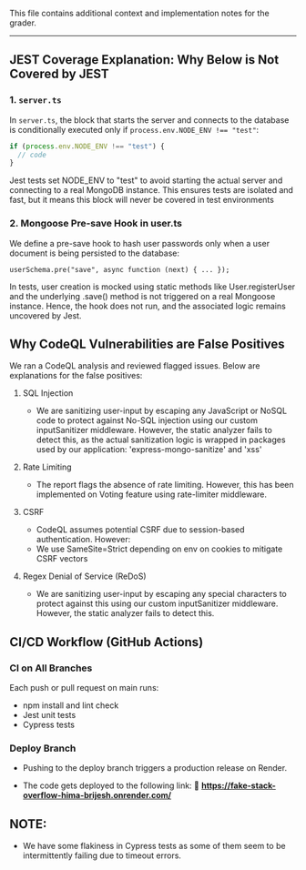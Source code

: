 This file contains additional context and implementation notes for the grader.

---

## JEST Coverage Explanation: Why Below is Not Covered by JEST

### 1. `server.ts`
In `server.ts`, the block that starts the server and connects to the database is conditionally executed only if `process.env.NODE_ENV !== "test"`:

```ts
if (process.env.NODE_ENV !== "test") {
  // code
}
```

Jest tests set NODE_ENV to "test" to avoid starting the actual server and connecting to a real MongoDB instance. This ensures tests are isolated and fast, but it means this block will never be covered in test environments

### 2. Mongoose Pre-save Hook in user.ts
We define a pre-save hook to hash user passwords only when a user document is being persisted to the database:

```
userSchema.pre("save", async function (next) { ... });
```
In tests, user creation is mocked using static methods like User.registerUser and the underlying .save() method is not triggered on a real Mongoose instance. Hence, the hook does not run, and the associated logic remains uncovered by Jest.

## Why CodeQL Vulnerabilities are False Positives

We ran a CodeQL analysis and reviewed flagged issues. Below are explanations for the false positives:

1. SQL Injection
   - We are sanitizing user-input by escaping any JavaScript or NoSQL code to protect against No-SQL injection using our custom inputSanitizer middleware. However, the static analyzer fails to detect this, as the actual sanitization logic is wrapped in packages used by our application: 'express-mongo-sanitize' and 'xss' 

2. Rate Limiting
   - The report flags the absence of rate limiting. However, this has been implemented on Voting feature using rate-limiter middleware.

3. CSRF
   - CodeQL assumes potential CSRF due to session-based authentication. However:
   - We use SameSite=Strict depending on env on cookies to mitigate CSRF vectors

4. Regex Denial of Service (ReDoS)
   - We are sanitizing user-input by escaping any special characters to protect against this using our custom inputSanitizer middleware. However, the static analyzer fails to detect this.

## CI/CD Workflow (GitHub Actions)

### CI on All Branches
Each push or pull request on main runs:
- npm install and lint check
- Jest unit tests
- Cypress tests

### Deploy Branch
- Pushing to the deploy branch triggers a production release on Render.

- The code gets deployed to the following link:
🔗 **https://fake-stack-overflow-hima-brijesh.onrender.com/**

## NOTE:
- We have some flakiness in Cypress tests as some of them seem to be intermittently failing due to timeout errors.